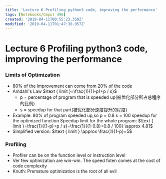 ```yaml
---
title: 'Lecture 6 Profiling python3 code, improving the performance'
tags: [Notebooks/Cmput 496]
created: '2019-04-11T00:55:23.350Z'
modified: '2019-04-11T01:47:38.957Z'
---
```


# Lecture 6 Profiling python3 code, improving the performance
### Limits of Optimization
  * 80% of the improvement can come from 20% of the code
  * Amdahl's Law 
  $\text { limit }=\frac{1}{(1-p)+p / s}$
    * p = percentage of program that is speeded up(被优化部分所占总程序的比例)
    * s = speedup for that part(被优化部分速度提升的程度)
  * Example:
  80% of program speeded up,so p = 0.8
  s = 100 speedup for the optimized function
  Speedup limit for the whole program:
  $\text { limit }=\frac{1}{(1-p)+p / s}=\frac{1}{(1-0.8)+0.8 / 100} \approx 4.81$
  * Simplified version:
  $\text { limit } \approx \frac{1}{1-p}=5$


### Profiling
  * Profiler can be on the function level or instruction level
  * Ver few optimization are win-win. The speed foten comes at the cost of code complexity
  * Knuth: Premature optimization is the root of all evil
